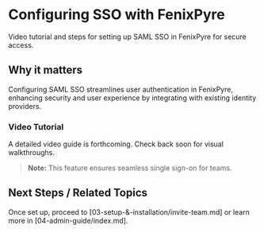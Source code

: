 # Configuring SSO with FenixPyre

Video tutorial and steps for setting up SAML SSO in FenixPyre for secure access.


## Why it matters
Configuring SAML SSO streamlines user authentication in FenixPyre, enhancing security and user experience by integrating with existing identity providers.

### Video Tutorial
A detailed video guide is forthcoming. Check back soon for visual walkthroughs.

> **Note:** This feature ensures seamless single sign-on for teams.

## Next Steps / Related Topics
Once set up, proceed to [03-setup-&-installation/invite-team.md] or learn more in [04-admin-guide/index.md].
